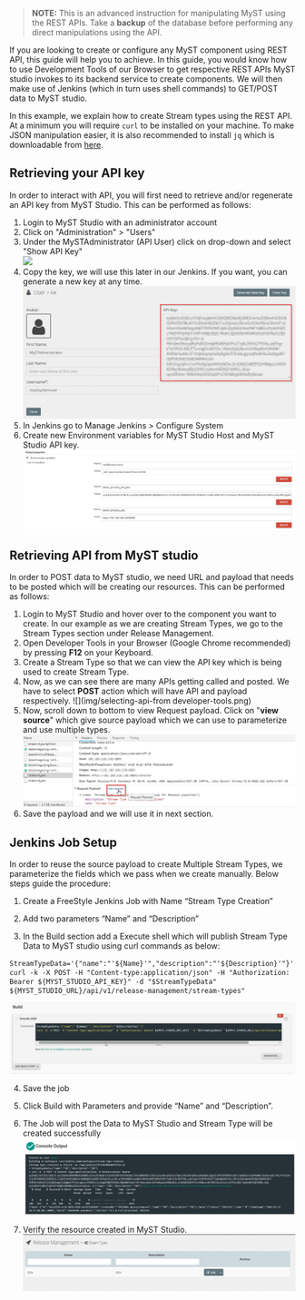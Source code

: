 > **NOTE:** This is an advanced instruction for manipulating MyST using the REST APIs. Take a **backup** of the database before performing any direct manipulations using the API.

If you are looking to create or configure any MyST component using REST API, this guide will help you to achieve. In this guide, you would know how to use Development Tools of our Browser to get respective REST APIs MyST studio invokes to its backend service to create components. We will then make use of Jenkins (which in turn uses shell commands) to GET/POST data to MyST studio.

In this example, we explain how to create Stream types using the REST API. At a minimum you will require `curl` to be installed on your machine. To make JSON manipulation easier, it is also recommended to install `jq` which is downloadable from [here](https://stedolan.github.io/jq/download/).

## Retrieving your API key

In order to interact with API, you will first need to retrieve and/or regenerate an API key from MyST Studio. This can be performed as follows:  

1. Login to MyST Studio with an administrator account  
2. Click on "Administration" > "Users"  
3. Under the MySTAdministrator \(API User\) click on drop-down and select "Show API Key"  
   ![](img/howto-patch-rollstart-1.show-api-key.png)  
4. Copy the key, we will use this later in our Jenkins. If you want, you can generate a new key at any time.  
   ![](img/howto-patch-rollstart-2.api-key-view.png)
5. In Jenkins go to Manage Jenkins > Configure System
6.  Create new Environment variables for MyST Studio Host and MyST Studio API key.
   ![](img/create-environment-variables-in-jenkins.png)

## Retrieving API from MyST studio

In order to POST data to MyST studio, we need URL and payload that needs to be posted which will be creating our resources. This can be performed as follows:

1. Login to MyST Studio and hover over to the component you want to create. In our example as we are creating Stream Types, we go to the Stream Types section under Release Management.
2. Open Developer Tools in your Browser (Google Chrome recommended) by pressing **F12** on your Keyboard.
3. Create a Stream Type so that we can view the API key which is being used to create Stream Type.
4. Now, as we can see there are many APIs getting called and posted. We have to select **POST** action which will have API and payload respectively.
   ![](img/selecting-api-from developer-tools.png)
5. Now, scroll down to bottom to view Request payload. Click on "**view source**" which give source payload which we can use to parameterize and use multiple types.
   ![](img/viewing-source-payload-in-developer-tools.png)
6. Save the payload and we will use it in next section.

## Jenkins Job Setup

In order to reuse the source payload to create Multiple Stream Types, we parameterize the fields which we pass when we create manually. Below steps guide the procedure:

1. Create a FreeStyle Jenkins Job with Name “Stream Type Creation”

2. Add two parameters “Name” and “Description”

3.  In the Build section add a Execute shell which will publish Stream Type Data to MyST studio using curl commands as below:

   ```
   StreamTypeData='{"name":"'${Name}'","description":"'${Description}'"}'  
   curl -k -X POST -H "Content-type:application/json" -H "Authorization: Bearer ${MYST_STUDIO_API_KEY}" -d "$StreamTypeData"  ${MYST_STUDIO_URL}/api/v1/release-management/stream-types"
   ```

   ![](img/jenkins-build-execute-shell-command.png)

4. Save the job

5. Click Build with Parameters and provide “Name” and “Description”.

6. The Job will post the Data to MyST Studio and Stream Type will be created successfully
   ![](img/jenkins-build-success-console-output.png)

7. Verify the resource created in MyST Studio.
   ![](img/myst-studio-stream-type-output.png)

